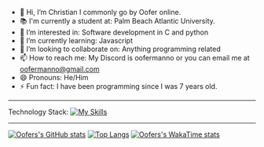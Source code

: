 - 👋 Hi, I’m Christian I commonly go by Oofer online.
- 📚 I'm currently a student at: Palm Beach Atlantic University.
- 👀 I’m interested in: Software development in C and python
- 🌱 I’m currently learning: Javascript
- 💞️ I’m looking to collaborate on: Anything programming related
- 📫 How to reach me: My Discord is oofermanno or you can email me at oofermanno@gmail.com
- 😄 Pronouns: He/Him
- ⚡ Fun fact: I have been programming since I was 7 years old.

<!---
Oofer51/Oofer51 is a ✨ special ✨ repository because its `README.md` (this file) appears on your GitHub profile.
You can click the Preview link to take a look at your changes.
--->

---------------------------------------------
Technology Stack: 
[![My Skills](https://skillicons.dev/icons?i=js,html,css,wasm)](https://skillicons.dev)


---------------------------------------------



   [![Oofers's GitHub stats](https://github-readme-stats.vercel.app/api?username=Oofer51&theme=tokyonight)](https://github.com/anuraghazra/github-readme-stats)
   [![Top Langs](https://github-readme-stats.vercel.app/api/top-langs/?username=Oofer51&layout=donut-vertical&theme=tokyonight)](https://github.com/anuraghazra/github-readme-stats)
   [![Oofers's WakaTime stats](https://github-readme-stats.vercel.app/api/wakatime?username=Oofer51&theme=tokyonight)](https://github.com/anuraghazra/github-readme-stats)


<!--
--->

